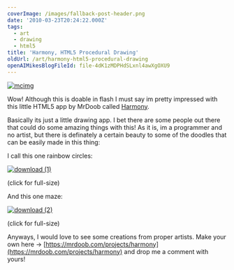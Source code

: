 ```yaml
---
coverImage: /images/fallback-post-header.png
date: '2010-03-23T20:24:22.000Z'
tags:
  - art
  - drawing
  - html5
title: 'Harmony, HTML5 Procedural Drawing'
oldUrl: /art/harmony-html5-procedural-drawing
openAIMikesBlogFileId: file-4dK1zMDPHdSLxnl4awXgOXU9
---
```


[![](/wp-content/uploads/2010/03/mcimg.png "mcimg")](/wp-content/uploads/2010/03/mcimg.png)

Wow! Although this is doable in flash I must say im pretty impressed with this little HTML5 app by MrDoob called [Harmony](https://mrdoob.com/projects/harmony).

<!-- more -->

Basically its just a little drawing app. I bet there are some people out there that could do some amazing things with this! As it is, im a programmer and no artist, but there is definately a certain beauty to some of the doodles that can be easily made in this thing:

I call this one rainbow circles:

[![](/wp-content/uploads/2010/03/download-1.png "download (1)")](/wp-content/uploads/2010/03/download-1.png)

(click for full-size)

And this one maze:

[![](/wp-content/uploads/2010/03/download-2.png "download (2)")](/wp-content/uploads/2010/03/download-2.png)

(click for full-size)

Anyways, I would love to see some creations from proper artists. Make your own here -> [https://mrdoob.com/projects/harmony](https://mrdoob.com/projects/harmony) and drop me a comment with yours!
